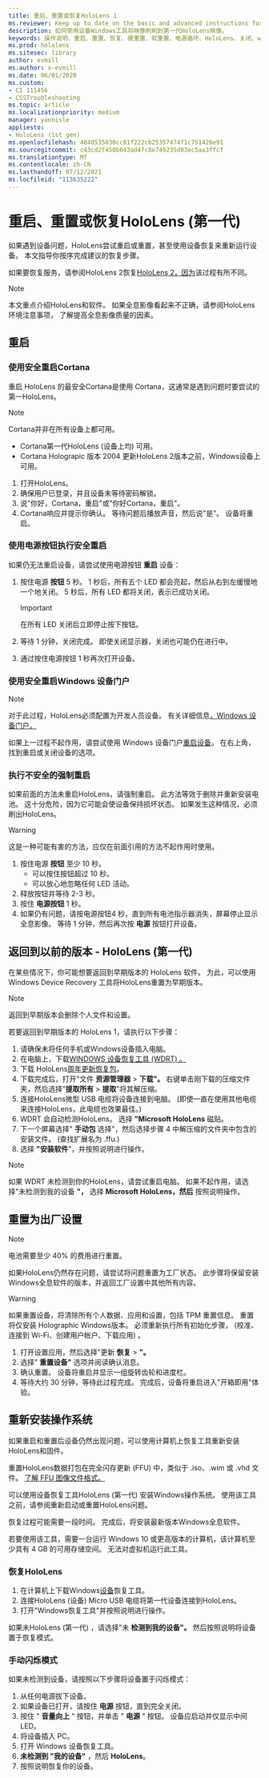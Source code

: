 ```yaml
---
title: 重启、重置或恢复HoloLens 1
ms.reviewer: Keep up to date on the basic and advanced instructions for rebooting or resetting your HoloLens mixed reality device.
description: 如何使用设备Windows工具将映像刷刷到第一代HoloLens映像。
keywords: 操作说明、重启、重置、恢复、硬重置、软重置、电源循环、HoloLens、关闭、wdrt、Windows 设备恢复工具
ms.prod: hololens
ms.sitesec: library
author: evmill
ms.author: v-evmill
ms.date: 06/01/2020
ms.custom:
- CI 111456
- CSSTroubleshooting
ms.topic: article
ms.localizationpriority: medium
manager: yannisle
appliesto:
- HoloLens (1st gen)
ms.openlocfilehash: 4840535030cc81f222cb25357474f1c751426e91
ms.sourcegitcommit: c43cd2f450b643ad4fc8e749235d03ec5aa3ffcf
ms.translationtype: MT
ms.contentlocale: zh-CN
ms.lasthandoff: 07/12/2021
ms.locfileid: "113635222"
---
```

# <a name="restart-reset-or-recover-hololens-1st-gen"></a>重启、重置或恢复HoloLens (第一代) 

如果遇到设备问题，HoloLens尝试重启或重置，甚至使用设备恢复来重新运行设备。 本文指导你按序完成建议的恢复步骤。

如果要恢复服务，请参阅HoloLens 2恢复[HoloLens 2，因为](hololens-recovery.md)该过程有所不同。

> [!NOTE]
> 本文重点介绍HoloLens和软件。 如果全息影像看起来不正确，请参阅HoloLens环境注意事项，**[](hololens-environment-considerations.md)** 了解提高全息影像质量的因素。

## <a name="restart"></a>重启

### <a name="do-a-safe-restart-by-using-cortana"></a>使用安全重启Cortana

重启 HoloLens 的最安全Cortana是使用 Cortana，这通常是遇到问题时要尝试的第一HoloLens。

> [!NOTE] 
> Cortana并非在所有设备上都可用。
> - Cortana第一代HoloLens (设备上均) 可用。 
> - Cortana Holograpic 版本 2004 更新HoloLens 2版本之前，Windows设备上可用。

1. 打开HoloLens。
1. 确保用户已登录，并且设备未等待密码解锁。
2. 说"你好，Cortana，重启"或"你好Cortana，重启"。
3. Cortana响应并提示你确认。 等待问题后播放声音，然后说"是"。 设备将重启。

### <a name="use-the-power-button-to-do-a-safe-restart"></a>使用电源按钮执行安全重启

如果仍无法重启设备，请尝试使用电源按钮 **重启** 设备：

1. 按住电源 **按钮** 5 秒。 1 秒后，所有五个 LED 都会亮起，然后从右到左缓慢地一个地关闭。 5 秒后，所有 LED 都将关闭，表示已成功关闭。
      
   > [!IMPORTANT]
   > 在所有 LED 关闭后立即停止按下按钮。
1. 等待 1 分钟，关闭完成。 即使关闭显示器，关闭也可能仍在进行中。
2. 通过按住电源按钮 1 秒再次打开设备。

### <a name="do-a-safe-restart-by-using-windows-device-portal"></a>使用安全重启Windows 设备门户

> [!NOTE]
> 对于此过程，HoloLens必须配置为开发人员设备。 有关详细信息[，Windows 设备门户。](/windows/mixed-reality/using-the-windows-device-portal)

如果上一过程不起作用，请尝试使用 Windows 设备门户[重启设备](/windows/mixed-reality/using-the-windows-device-portal)。 在右上角，找到重启或关闭设备的选项。

### <a name="do-an-unsafe-forced-restart"></a>执行不安全的强制重启

如果前面的方法未重启HoloLens，请强制重启。 此方法等效于删除并重新安装电池。 这十分危险，因为它可能会使设备保持损坏状态。 如果发生这种情况，必须刷出HoloLens。  

> [!WARNING]
> 这是一种可能有害的方法，应仅在前面引用的方法不起作用时使用。

1. 按住电源 **按钮** 至少 10 秒。
   - 可以按住按钮超过 10 秒。
   - 可以放心地忽略任何 LED 活动。
1. 释放按钮并等待 2-3 秒。
1. 按住 **电源按钮** 1 秒。
1. 如果仍有问题，请按电源按钮4 秒，直到所有电池指示器消失，屏幕停止显示全息影像。 等待 1 分钟，然后再次按 **电源** 按钮打开设备。

## <a name="go-back-to-a-previous-version---hololens-1st-gen"></a>返回到以前的版本 - HoloLens (第一代) 

在某些情况下，你可能想要返回到早期版本的 HoloLens 软件。 为此，可以使用 Windows Device Recovery 工具将HoloLens重置为早期版本。

> [!NOTE]
> 返回到早期版本会删除个人文件和设置。

若要返回到早期版本的 HoloLens 1，请执行以下步骤：

1. 请确保未将任何手机或Windows设备插入电脑。
1. 在电脑上，下载[WINDOWS 设备恢复工具 (WDRT) 。 ](https://support.microsoft.com/help/12379)
1. 下载 HoloLens[周年更新恢复包](https://aka.ms/hololensrecovery)。
1. 下载完成后，打开"文件 **资源管理器**  >  **下载"。** 右键单击刚下载的压缩文件夹，然后选择"**提取所有**  >  **提取**"将其解压缩。
1. 连接HoloLens微型 USB 电缆将设备连接到电脑。  (即使一直在使用其他电缆来连接HoloLens，此电缆也效果最佳。) 
1. WDRT 会自动检测HoloLens。 选择 **"Microsoft HoloLens** 磁贴。
1. 下一个屏幕选择" **手动包** 选择"，然后选择步骤 4 中解压缩的文件夹中包含的安装文件。  (查找扩展名为 .ffu.) 
1. 选择 **"安装软件**"，并按照说明进行操作。

> [!NOTE]
> 如果 WDRT 未检测到你的HoloLens，请尝试重启电脑。 如果不起作用，请选择"未检测到我的设备 **"，** 选择 **Microsoft HoloLens，然后** 按照说明操作。

## <a name="reset-to-factory-settings"></a>重置为出厂设置

> [!NOTE]
> 电池需要至少 40% 的费用进行重置。

如果HoloLens仍然存在问题，请尝试将问题重置为工厂状态。 此步骤将保留安装Windows全息软件的版本，并返回工厂设置中其他所有内容。

>[!WARNING]
> 如果重置设备，将清除所有个人数据、应用和设置，包括 TPM 重置信息。 重置将仅安装 Holographic Windows版本。 必须重新执行所有初始化步骤， (校准、连接到 Wi-Fi、创建用户帐户、下载应用) 。

1. 打开设置应用，然后选择"更新 **恢复**  >  **"。**
1. 选择" **重置设备"** 选项并阅读确认消息。
1. 确认重置。 设备将重启并显示一组旋转齿轮和进度栏。
1. 等待大约 30 分钟，等待此过程完成。 完成后，设备将重启进入"开箱即用"体验。

## <a name="reinstall-the-operating-system"></a>重新安装操作系统

如果重启和重置后设备仍然出现问题，可以使用计算机上恢复工具重新安装HoloLens和固件。  

重置HoloLens数据打包在完全闪存更新 (FFU) 中，类似于 .iso、.wim 或 .vhd 文件。 [了解 FFU 图像文件格式。](/windows-hardware/manufacture/desktop/wim-vs-ffu-image-file-formats)

可以使用设备恢复工具HoloLens (第一代) 安装Windows操作系统。 使用该工具之前，请参阅重新启动或重置HoloLens问题。

恢复过程可能需要一段时间。 完成后，将安装最新版本Windows全息软件。

若要使用该工具，需要一台运行 Windows 10 或更高版本的计算机，该计算机至少具有 4 GB 的可用存储空间。 无法对虚拟机运行此工具。

### <a name="recover-your-hololens"></a>恢复HoloLens

1. 在计算机上下载Windows[设备](https://support.microsoft.com/help/12379/windows-10-mobile-device-recovery-tool-faq)恢复工具。
1. 连接HoloLens (设备) Micro USB 电缆将第一代设备连接到HoloLens。
1. 打开"Windows恢复工具"并按照说明进行操作。

如果未HoloLens (第一代) ，请选择"未 **检测到我的设备"。** 然后按照说明将设备置于恢复模式。

### <a name="manual-flashing-mode"></a>手动闪烁模式

如果未检测到设备，请按照以下步骤将设备置于闪烁模式：

1. 从任何电源拔下设备。
1. 如果设备已打开，请按住 **电源** 按钮，直到完全关闭。
2. 按住 " **音量向上** " 按钮，并单击 " **电源** " 按钮。 设备应启动并仅显示中间 LED。
3. 将设备插入 PC。
4. 打开 Windows 设备恢复工具。
5. **未检测到 "我的设备"** ，然后 **HoloLens**。 
6. 按照说明恢复你的设备。
